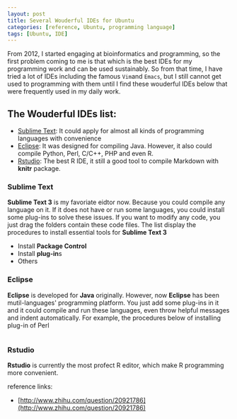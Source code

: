 ```yaml
---
layout: post
title: Several Wouderful IDEs for Ubuntu
categories: [reference, Ubuntu, programming language]
tags: [Ubuntu, IDE]
---
```


From 2012, I started engaging at bioinformatics and programming, so the first problem coming to me is that which is the best IDEs for my programming work and can be used sustainably. So from that time, I have tried a lot of IDEs including the famous ```Vim```and ```Emacs```, but I still cannot get used to programming with them until I find these wouderful IDEs below that were frequently used in my daily work.

## The Wouderful IDEs list:
- [Sublime Text](http://www.sublimetext.com/): It could apply for almost all kinds of programming languages with convenience
- [Eclipse](http://www.eclipse.org/): It was designed for compiling Java. However, it also could compile Python, Perl, C/C++, PHP and even R.
- [Rstudio](http://www.rstudio.com/): The best R IDE, it still a good tool to compile Markdown with **knitr** package.

### Sublime Text

**Sublime Text 3** is my favoriate eidtor now. Because you could compile any language on it. If it does not have or run some languages, you could install some plug-ins to solve these issues. If you want to modify any code, you just drag the folders contain these code files. 
The list display the procedures to install essential tools for **Sublime Text 3**

- Install **Package Control** 
- Install **plug-in**s
- Others

### Eclipse

**Eclipse** is developed for **Java** originally. However, now **Eclipse** has been mutil-languages' programming platform. You just add some plug-ins in it and it could compile and run these languages, even throw helpful messages and indent automatically.
For example, the procedures below of installing plug-in of Perl

![]()

### Rstudio

**Rstudio** is currently the most profect R editor, which make R programming more convenient.

reference links:

- [http://www.zhihu.com/question/20921786](http://www.zhihu.com/question/20921786)
